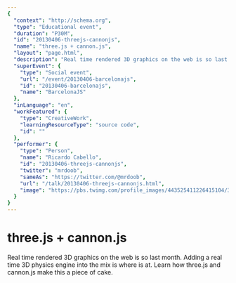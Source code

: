 ```yaml
---
{
  "context": "http://schema.org",
  "type": "Educational event",
  "duration": "P30M",
  "id": "20130406-threejs-cannonjs",
  "name": "three.js + cannon.js",
  "layout": "page.html",
  "description": "Real time rendered 3D graphics on the web is so last month. Adding a real time 3D physics engine into the mix is where is at. Learn how three.js and cannon.js make this a piece of cake.",
  "superEvent": {
    "type": "Social event",
    "url": "/event/20130406-barcelonajs",
    "id": "20130406-barcelonajs",
    "name": "BarcelonaJS"
  },
  "inLanguage": "en",
  "workFeatured": {
    "type": "CreativeWork",
    "learningResourceType": "source code",
    "id": ""
  },
  "performer": {
    "type": "Person",
    "name": "Ricardo Cabello",
    "id": "20130406-threejs-cannonjs",
    "twitter": "mrdoob",
    "sameAs": "https://twitter.com/@mrdoob",
    "url": "/talk/20130406-threejs-cannonjs.html",
    "image": "https://pbs.twimg.com/profile_images/443525411226415104/3dA2hCFR.png"
  }
}
---
```

# three.js + cannon.js

Real time rendered 3D graphics on the web is so last month. Adding a real time 3D physics engine into the mix is where is at. Learn how three.js and cannon.js make this a piece of cake.